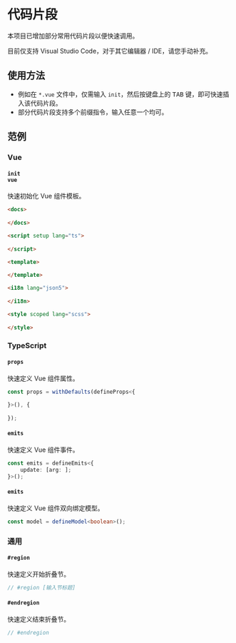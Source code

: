 # 代码片段
本项目已增加部分常用代码片段以便快速调用。

目前仅支持 Visual Studio Code，对于其它编辑器 / IDE，请您手动补充。

## 使用方法
* 例如在 `*.vue` 文件中，仅需输入 `init`，然后按键盘上的 <kbd>TAB</kbd> 键，即可快速插入该代码片段。
* 部分代码片段支持多个前缀指令，输入任意一个均可。

## 范例

### Vue

#### `init`<br />`vue`

快速初始化 Vue 组件模板。

```html
<docs>
	
</docs>

<script setup lang="ts">
	
</script>

<template>
	
</template>

<i18n lang="json5">
	
</i18n>

<style scoped lang="scss">
	
</style>
```

### TypeScript

#### `props`

快速定义 Vue 组件属性。

```typescript
const props = withDefaults(defineProps<{
	
}>(), {
	
});
```

#### `emits`

快速定义 Vue 组件事件。

```typescript
const emits = defineEmits<{
	update: [arg: ];
}>();
```

#### `emits`

快速定义 Vue 组件双向绑定模型。

```typescript
const model = defineModel<boolean>();
```

### 通用

#### `#region`

快速定义开始折叠节。

```typescript
// #region [输入节标题]
```

#### `#endregion`

快速定义结束折叠节。

```typescript
// #endregion
```

